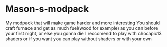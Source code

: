 # Mason-s-modpack
My modpack that will make game harder and more interesting
You should craft furnace and get as much fuel(wood for example) as you can before your first night, or else you gonna die
I reccomend to play with chocapic13 shaders or if you want you can play without shaders or with your own

